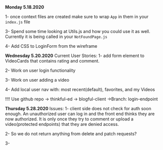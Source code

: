 **Monday 5.18.2020**

1- once context files are created make sure to wrap `App` in them in your `index.js` file

<!-- 2- Figure out how you are going to combine `<Header>` and `<Nav>` within the navbar. -->

3- Spend some time looking at Utils.js and how you could use it as well. Currently it is being called in your `NotFoundPage.js`

4- Add CSS to LoginForm from the wireframe


**Wednesday 5.20.2020**
Current User Stories:
1- add form element to VideoCards that contains rating and comment.

2- Work on user login functionality 

3- Work on user adding a video

4- Add local user nav with: most recent(default), favorites, and my Videos

!!!! Use github repo -> thinkful-ed -> blogful-client ->Branch: login-endpoint

**Thursday 5.28.2020**
Issues:
1- client side does not check for auth soon enough. An unauthorized user can log in and the front end thinks they are now authorized. It is only once they try to comment or upload a video(protected endpoints) that they are denied access.

2- So we do not return anything from delete and patch requests?

3- 